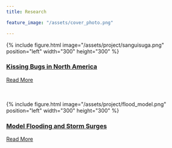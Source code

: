 ```yaml
---
title: Research

feature_image: "/assets/cover_photo.png"

---
```

{% include figure.html image="/assets/project/sanguisuga.png" position="left" width="300" height="300" %}
<br />
### [Kissing Bugs in North America](/project/kissing_bug)
[Read More](project/kissing_bug)
<br />
<br />
<br />


{% include figure.html image="/assets/project/flood_model.png" position="left" width="300" height="300" %}
<br />
### [Model Flooding and Storm Surges](/project/flood_model)
[Read More](/project/flood_model)
<br />
<br />
<br />
